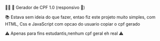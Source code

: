 👩‍💻 👥 Gerador de CPF 1.0 (responsivo 📱)

📚 Estava sem ideia do que fazer, entao fiz este projeto muito simples, com HTML, Css e JavaScript
com opcao do usuario copiar o cpf gerado

⚠️ Apenas para fins estudantis,nenhum cpf geral eh real ⚠️
